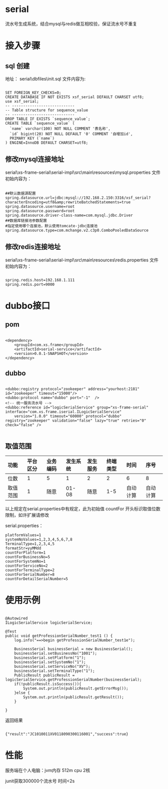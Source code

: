 # serial
流水号生成系统，结合mysql与redis做互相校验，保证流水号不重复

# 接入步骤
## sql 创建
地址：
serial\dbfiles\init.sql
文件内容为:
```

SET FOREIGN_KEY_CHECKS=0;
CREATE DATABASE IF NOT EXISTS xsf_serial DEFAULT CHARSET utf8;
use xsf_serial;
-- ----------------------------
-- Table structure for sequence_value
-- ----------------------------
DROP TABLE IF EXISTS `sequence_value`;
CREATE TABLE `sequence_value` (
  `name` varchar(100) NOT NULL COMMENT '表名称',
  `id` bigint(20) NOT NULL DEFAULT '0' COMMENT '自增加id',
  PRIMARY KEY (`name`)
) ENGINE=InnoDB DEFAULT CHARSET=utf8;

```

## 修改mysql连接地址
serial\xs-frame-serial\serial-impl\src\main\resources\mysql.properties
文件初始内容为：
```

##默认数据源配置
spring.datasource.url=jdbc:mysql://192.168.2.150:3316/xsf_serial?characterEncoding=utf8&amp;rewriteBatchedStatements=true
spring.datasource.username=root
spring.datasource.password=root
spring.datasource.driver-class-name=com.mysql.jdbc.Driver
##数据库链接池参数配置
#指定使用哪个连接池，默认使用tomcate-jdbc连接池
spring.datasource.type=com.mchange.v2.c3p0.ComboPooledDataSource

```

## 修改redis连接地址
serial\xs-frame-serial\serial-impl\src\main\resources\redis.properties
文件初始内容为：
```

spring.redis.host=192.168.1.111
spring.redis.port=9000

```



# dubbo接口
## pom

```

<dependency>
	<groupId>com.xs.frame</groupId>
	<artifactId>serial-service</artifactId>
	<version>0.0.1-SNAPSHOT</version>
</dependency>

```

## dubbo
```

<dubbo:registry protocol="zookeeper" address="yourhost:2181" id="zookeeper" timeout="15000"/>
<dubbo:protocol name="dubbo" port="-1"  />
<!-- 统一服务流水号 -->
<dubbo:reference id="logicSerialService" group="xs-frame-serial" interface="com.xs.frame.iserial.ILogicSerialService" 
	version="1.0.0" timeout="60000" protocol="dubbo" registry="zookeeper" validation="false" lazy="true" retries="0" check="false" />
	
```

## 取值范围

 
|功能|平台区分|业务编码|发生系统|发生服务|终端类型|时间|序号|
|:---|:---|:---|:---|:---|:---|:---|:---|
|位数|1|5|1|2|2|6|8|	 	 
|取值范围|1|随意|01-08|随意|1-5|自动计算|自动计算|


以上规定在serial.properties中有规定，此为初始值 countFor 开头标识取值位数限制，如许扩展请修改

serial.properties：

```
platformValues=1
systemNoValues=1,2,3,4,5,6,7,8
TerminalType=1,2,3,4,5
formatStr=yyMMdd
countForPlatform=1
countForBusinessNo=5
countForSystemNo=1
countForServiceNo=2
countForTerminalType=2
countForSerialNumber=8
countForDetailSerialNumber=5
```
		


# 使用示例

```

@Autowired
ILogicSerialService logicSerialService;

@Test
public void getProfessionSerialNumber_test1 () {
	log.info("==>begin getProfessionSerialNumber_test1e");

	BusinessSerial businessSerial = new BusinessSerial();
	businessSerial.setBusinessNo("1001");
	businessSerial.setPlatform("1");
	businessSerial.setSystemNo("1");
	businessSerial.setServiceNo("XV");
	businessSerial.setTerminalType("1");
	PublicResult publicResult = logicSerialService.getProfessionSerialNumber(businessSerial);
	if(!publicResult.isSuccess()){
		System.out.println(publicResult.getErrorMsg());
	}else {
		System.out.println(publicResult.getResult());
	}

}

```

返回结果
```

{"result":"JC1010011XV0118090300116001","success":true}

```

# 性能

服务端在个人电脑：jvm内存 512m cpu 2核 

junit获取300000个流水号 时间<2s




